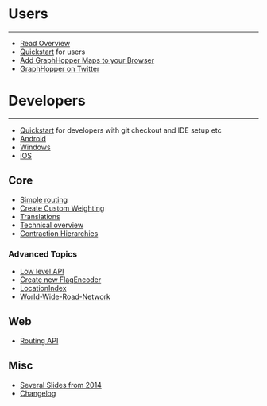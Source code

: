 # Users
---------------
 * [Read Overview](http://graphhopper.com/#overview)
 * [Quickstart](./web/quickstart.md) for users
 * [Add GraphHopper Maps to your Browser](./web/open-search.md)
 * [GraphHopper on Twitter](https://twitter.com/graphhopper)

# Developers
--------------- 

 * [Quickstart](./core/quickstart-from-source.md) for developers with git checkout and IDE setup etc
 * [Android](./android/index.md)
 * [Windows](./core/windows-setup.md)
 * [iOS](https://github.com/graphhopper/graphhopper-ios/)

## Core

 * [Simple routing](./core/routing.md)
 * [Create Custom Weighting](./core/weighting.md)
 * [Translations](./core/translations.md)
 * [Technical overview](./core/technical.md)
 * [Contraction Hierarchies](./core/ch.md)

### Advanced Topics

 * [Low level API](./core/low-level-api.md)
 * [Create new FlagEncoder](./core/create-new-flagencoder.md)
 * [LocationIndex](./core/location-index.md)
 * [World-Wide-Road-Network](./core/world-wide.md)

## Web

 * [Routing API](./web/api-doc.md)

## Misc

 * [Several Slides from 2014](http://graphhopper.com/public/slides/)
 * [Changelog](https://github.com/graphhopper/graphhopper/blob/master/core/files/changelog.txt)

